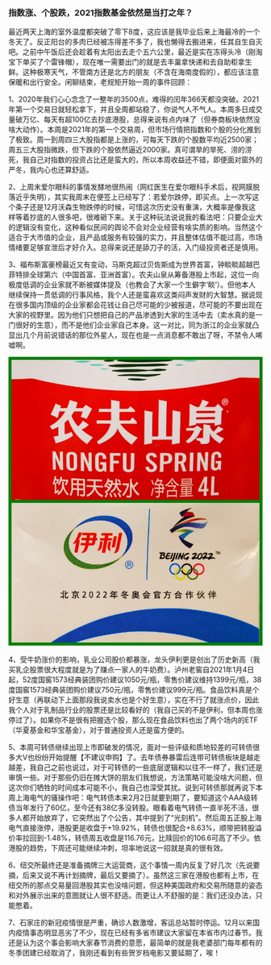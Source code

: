 ### 指数涨、个股跌，2021指数基金依然是当打之年？

最近两天上海的室外温度都突破了零下8度，这应该是我毕业后来上海最冷的一个冬天了。反正阳台的多肉已经被冻得差不多了，我也懒得去搬进来，任其自生自灭吧。之前中午饭后还会趁着有太阳出去走个五六公里，最近是实在冻得头冷（刚淘宝下单买了个雷锋帽），现在唯一需要出门的就是去丰巢拿快递和去自助柜拿生鲜。这种极寒天气，不管南方还是北方的朋友（不含在海南度假的），都应该注意保暖和出行安全。闲聊结束，老规矩开始一周的事件回顾：

1、2020年我们心心念念了一整年的3500点，难得的闰年366天都没突破。2021年第一个交易日就轻松拿下，并且全周都站稳了，你说气人不气人。本周多日成交量破万亿、每天有超100亿去抄底港股，总得来说有点内味了（但券商板块依然没啥大动作）。本周是2021年的第一个交易周，但市场行情把指数和个股的分化推到了极致。周一到周四三大股指都是上涨的，可每天下跌的个股数平均近2500家；周五三大股指微跌，但下跌的个股依然逼近2000家。真可谓旱的旱死、涝的涝死，我自己对指数的投资占比还是蛮大的，所以本周收益还不错，即便面对窗外的严冬，我内心也还算舒适。

2、上周末爱尔眼科的事情发酵地很热闹（网红医生在爱尔眼科手术后，视网膜脱落近乎失明），其实我周末在便签上已经写了：若爱尔跌停，即买点。上一次写这个条子还是12月沃森生物跌停的时候，可惜这次历史没有重演，大概率是像我这样等着抄底的人很多吧，很难砸下来。关于这种玩法说说我的看法吧：只要企业大的逻辑没有变化，这种看似民间的舆论不会对企业经营有啥实质的影响。当然这个适合于大市值的企业，且产品或服务有较强的实力，并且整体估值不能过高，市场情绪要足够宣泄后才好介入。总得来说还是舔刀子的活，入门级投资者还是慎用。

3、福布斯富豪榜最近又有变动，马斯克超过贝佐斯成为世界首富，钟睒睒超越巴菲特排全球第六（中国首富、亚洲首富）。农夫山泉从筹备港股上市起，这位一向极度低调的企业家就不断被媒体提及（也教会了大家一个生僻字‘睒’）。但他本人继续保持一贯低调的行事风格，我个人还是蛮喜欢这类闷声发财的大智慧。据说现在很多国内顶级的企业家都会花钱让自己尽可能的少被报道，尽可能的不要出现在大家的视野里。因为他们只想把自己的产品渗透到大家的生活中去（卖水真的是一门很好的生意），而不是他们企业家自己本身。这一对比，同为浙江的企业家就凸显出几个月前说错话的那位外星人，现在也是一点消息都不敢出了呀，不禁令人唏嘘啊。

![农夫伊利](../img/week20210109-1.jpg)

4、受牛奶涨价的影响，乳业公司股价都暴涨，龙头伊利更是创出了历史新高（我买乳企股票很大程度就是为了赚点一家人的牛奶费）。泸州老窖自2021年1月4日起，52度国窖1573经典装团购价建议1050元/瓶，零售价建议维持1399元/瓶，38度国窖1573经典装团购价建议750元/瓶，零售价建议999元/瓶。食品饮料真是个好生意（再联动下上面那段我说卖水也是个好生意），实在不行了就涨点价，因此我个人对于乳制品行业的股票还是比较看好的（我自己买的不是伊利，但本周也涨停过了）。如果你不是很有把握选个股，那么现在食品饮料也出了两个场内的ETF（华夏基金和华宝基金），对于普通投资人还是蛮方便的。

5、本周可转债继续出现上市即破发的情况，面对一些评级和质地较差的可转债很多大V也纷纷开始提醒【不建议申购】了。去年债券暴雷后连带可转债板块是越走越差，我自己之前也说过，对于可转债的一些底层逻辑和以往不一样了，我们还是审慎一些。对于那些仍旧在摊大饼的朋友们我想说，方法策略可能没啥大问题，但这次你们牺牲的时间成本可能不小，我自己也深受其扰。说到可转债那就再说下本周上海电气的骚操作吧：电气转债本来2月2日就要到期了，要知道这个AAA级转债当年发行了60亿，至今还有38亿多没转股。眼看着电气转债一直半死不活，很多人都开始放弃了，它突然出了个公告，其中提到了“光刻机”。然后周五正股上海电气直接涨停，港股更是收盘于+19.92%，转债也很配合+8.63%，顺带把转股溢价率拉回到-1.48%，转债周五收盘是116.76元，比赎回价的106.6可高了不少。依港股的趋势，下周还可能继续冲刺，坦率地说这一招就是真的很有效。

6、纽交所最终还是准备摘牌三大运营商，这个事情一周内反复了好几次（先说要摘，后来又说不再计划摘牌，最后又要摘了）。虽然这三家在港股也都有上市，在纽交所的那点交易量回港股其实也没啥问题，但这种美国政府和交易所随意的姿态和对外展示出来的意图就让人很不舒适。而更让人不舒服的是：我们还没办法，只能憋着。

7、石家庄的新冠疫情很是严重，确诊人数激增，客运总站暂时停运。12月以来国内疫情事态明显恶劣了不少，现在已经有多省市建议大家留在本省市内过春节。我还是认为这个事会影响大家春节消费的意愿，最简单的就是我老婆部门每年都有的冬季团建已经取消了，我刚还看到有些贺岁档电影又要延期了，唉！

